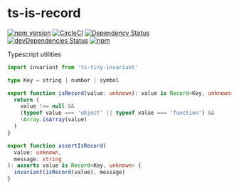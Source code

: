# ts-is-record

[![npm version](https://badge.fury.io/js/ts-is-record.svg?t=1495378566925)](https://badge.fury.io/js/ts-is-record)
[![CircleCI](https://circleci.com/gh/iyegoroff/ts-is-record.svg?style=svg)](https://circleci.com/gh/iyegoroff/ts-is-record)
[![Dependency Status](https://david-dm.org/iyegoroff/ts-is-record.svg?t=1495378566925)](https://david-dm.org/iyegoroff/ts-is-record)
[![devDependencies Status](https://david-dm.org/iyegoroff/ts-is-record/dev-status.svg)](https://david-dm.org/iyegoroff/ts-is-record?type=dev)
[![npm](https://img.shields.io/npm/l/ts-is-record.svg?t=1495378566925)](https://www.npmjs.com/package/ts-is-record)

Typescript utilities

```ts
import invariant from 'ts-tiny-invariant'

type Key = string | number | symbol

export function isRecord(value: unknown): value is Record<Key, unknown> {
  return (
    value !== null &&
    (typeof value === 'object' || typeof value === 'function') &&
    !Array.isArray(value)
  )
}

export function assertIsRecord(
  value: unknown,
  message: string
): asserts value is Record<Key, unknown> {
  invariant(isRecord(value), message)
}
```

